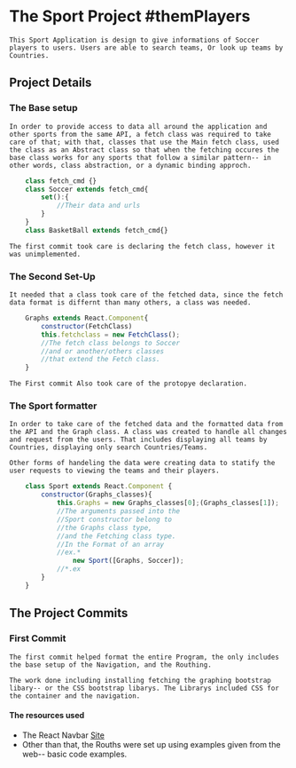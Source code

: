 # The Sport Project #themPlayers

    This Sport Application is design to give informations of Soccer players to users. Users are able to search teams, Or look up teams by Countries.

## Project Details

### The Base setup

    In order to provide access to data all around the application and other sports from the same API, a fetch class was required to take care of that; with that, classes that use the Main fetch class, used the class as an Abstract class so that when the fetching occures the base class works for any sports that follow a similar pattern-- in other words, class abstraction, or a dynamic binding approch.

```JavaScript
    class fetch_cmd {}
    class Soccer extends fetch_cmd{
        set():{
            //Their data and urls
        }
    }
    class BasketBall extends fetch_cmd{}
```

    The first commit took care is declaring the fetch class, however it was unimplemented.

### The Second Set-Up

    It needed that a class took care of the fetched data, since the fetch data format is differnt than many others, a class was needed.

```JavaScript
    Graphs extends React.Component{
        constructor(FetchClass)
        this.fetchclass = new FetchClass();
        //The fetch class belongs to Soccer
        //and or another/others classes
        //that extend the Fetch class.
    }
```

    The First commit Also took care of the protopye declaration.

### The Sport formatter

    In order to take care of the fetched data and the formatted data from the API and the Graph class. A class was created to handle all changes and request from the users. That includes displaying all teams by Countries, displaying only search Countries/Teams.

    Other forms of handeling the data were creating data to statify the user requests to viewing the teams and their players.

```JavaScript
    class Sport extends React.Component {
        constructor(Graphs_classes){
            this.Graphs = new Graphs_classes[0];(Graphs_classes[1]);
            //The arguments passed into the
            //Sport constructor belong to
            //the Graphs class type,
            //and the Fetching class type.
            //In the Format of an array
            //ex.*
                new Sport([Graphs, Soccer]);
            //*.ex
        }
    }
```

## The Project Commits

### First Commit

    The first commit helped format the entire Program, the only includes the base setup of the Navigation, and the Routhing.

    The work done including installing fetching the graphing bootstrap libary-- or the CSS bootstrap libarys. The Librarys included CSS for the container and the navigation.

#### The resources used

- The React Navbar [Site](https://react-bootstrap.netlify.app/docs/components/navbar/)
- Other than that, the Rouths were set up using examples given from the web-- basic code examples.
